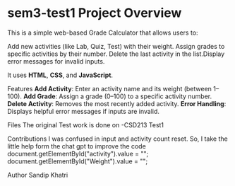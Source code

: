 # sem3-test1 Project Overview
This is a simple web-based Grade Calculator that allows users to:

 Add new activities (like Lab, Quiz, Test) with their weight. Assign grades to specific activities by their number. Delete the last activity in the list.Display error messages for invalid inputs.

  It uses **HTML**, **CSS**, and **JavaScript**.

Features
 **Add Activity**: Enter an activity name and its weight (between 1–100). **Add Grade**: Assign a grade (0–100) to a specific activity number. **Delete Activity**: Removes the most recently added activity.
**Error Handling**: Displays helpful error messages if inputs are invalid.


 Files
The original Test work is done on -CSD213 Test1

Contributions
I was confused in input and activity count reset. So, I take the little help form the chat gpt to improve the code
document.getElementById("activity").value = "";
document.getElementById("Weight").value = "";


Author
Sandip Khatri
